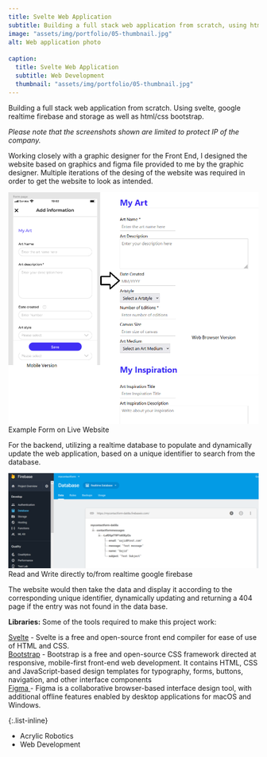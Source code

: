 ```yaml
---
title: Svelte Web Application
subtitle: Building a full stack web application from scratch, using html/css and google firebase.
image: "assets/img/portfolio/05-thumbnail.jpg"
alt: Web application photo

caption:
  title: Svelte Web Application
  subtitle: Web Development
  thumbnail: "assets/img/portfolio/05-thumbnail.jpg"
---
```


Building a full stack web application from scratch. Using svelte, google realtime firebase and storage as well as html/css bootstrap.

*Please note that the screenshots shown are limited to protect IP of the company.*

 

Working closely with a graphic designer for the Front End, I designed the website based on graphics and figma file provided to me by the graphic designer. Multiple iterations of the desing of the website was required in order to get the website to look as intended.


<img src="assets/img/portfolio/example_form.png" alt="Figma sketch" width="600"> 
Example Form on Live Website

For the backend, utilizing a realtime database to populate and dynamically update the web application, based on a unique identifier to search from the database.

<img src="assets/img/portfolio/form_data.png" alt="Google firebase live" width="700"> 
Read and Write directly to/from realtime google firebase

The website would then take the data and display it according to the corresponding unique identifier, dynamically updating and returning a 404 page if the entry was not found in the data base.



<b>Libraries:</b>
Some of the tools required to make this project work: 

<a href="https://svelte.dev/">Svelte</a> - Svelte is a free and open-source front end compiler for ease of use of HTML and CSS.<br>
<a href="https://getbootstrap.com/">Bootstrap</a> - Bootstrap is a free and open-source CSS framework directed at responsive, mobile-first front-end web development. It contains HTML, CSS and JavaScript-based design templates for typography, forms, buttons, navigation, and other interface components<br>
<a href="https://www.figma.com/">Figma </a> - Figma is a collaborative browser-based interface design tool, with additional offline features enabled by desktop applications for macOS and Windows. <br>

{:.list-inline}


- Acrylic Robotics
- Web Development
